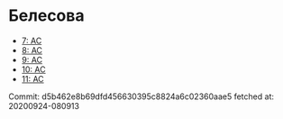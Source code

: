 # Белесова
- [7: AC](7.md)
- [8: AC](8.md)
- [9: AC](9.md)
- [10: AC](10.md)
- [11: AC](11.md)

Commit: d5b462e8b69dfd456630395c8824a6c02360aae5
 fetched at: 20200924-080913
